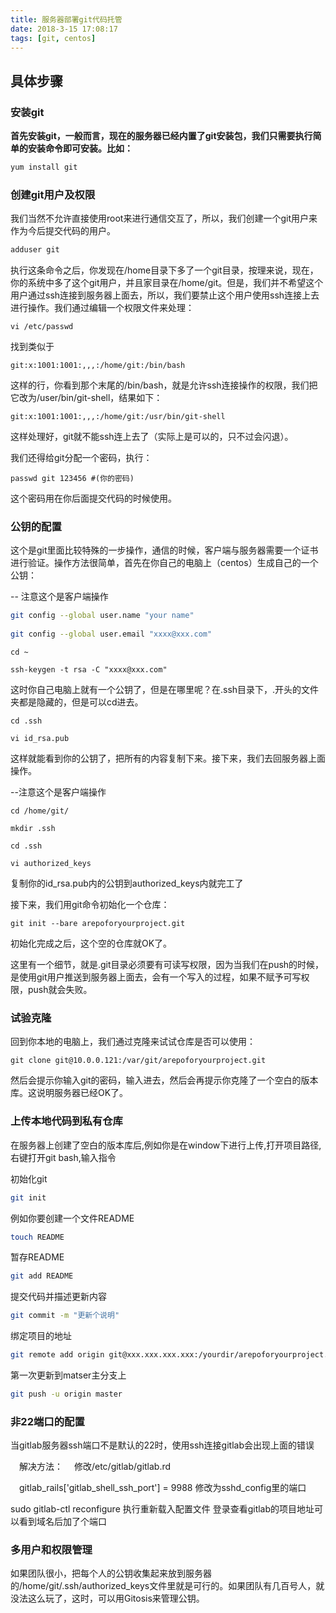 ```yaml
---
title: 服务器部署git代码托管
date: 2018-3-15 17:08:17
tags: [git, centos]
---
```



## 具体步骤

### 安装git

<strong>首先安装git，一般而言，现在的服务器已经内置了git安装包，我们只需要执行简单的安装命令即可安装。比如：
</strong>

```bash
yum install git
```

### 创建git用户及权限

我们当然不允许直接使用root来进行通信交互了，所以，我们创建一个git用户来作为今后提交代码的用户。

```bash
adduser git
```

执行这条命令之后，你发现在/home目录下多了一个git目录，按理来说，现在，你的系统中多了这个git用户，并且家目录在/home/git。但是，我们并不希望这个用户通过ssh连接到服务器上面去，所以，我们要禁止这个用户使用ssh连接上去进行操作。我们通过编辑一个权限文件来处理：

```
vi /etc/passwd
```

找到类似于
```
git:x:1001:1001:,,,:/home/git:/bin/bash
```

这样的行，你看到那个末尾的/bin/bash，就是允许ssh连接操作的权限，我们把它改为/user/bin/git-shell，结果如下：

```
git:x:1001:1001:,,,:/home/git:/usr/bin/git-shell
```

这样处理好，git就不能ssh连上去了（实际上是可以的，只不过会闪退）。

我们还得给git分配一个密码，执行：

```
passwd git 123456 #(你的密码)
```
这个密码用在你后面提交代码的时候使用。

### 公钥的配置

这个是git里面比较特殊的一步操作，通信的时候，客户端与服务器需要一个证书进行验证。操作方法很简单，首先在你自己的电脑上（centos）生成自己的一个公钥：

-- 注意这个是客户端操作
```bash
git config --global user.name "your name"  
  
git config --global user.email "xxxx@xxx.com"
```

```
cd ~

ssh-keygen -t rsa -C "xxxx@xxx.com"
```

这时你自己电脑上就有一个公钥了，但是在哪里呢？在.ssh目录下，.开头的文件夹都是隐藏的，但是可以cd进去。

```
cd .ssh

vi id_rsa.pub
```

这样就能看到你的公钥了，把所有的内容复制下来。接下来，我们去回服务器上面操作。

--注意这个是客户端操作

```
cd /home/git/

mkdir .ssh

cd .ssh

vi authorized_keys
```

复制你的id_rsa.pub内的公钥到authorized_keys内就完工了

接下来，我们用git命令初始化一个仓库：

```
git init --bare arepoforyourproject.git
```

初始化完成之后，这个空的仓库就OK了。

这里有一个细节，就是.git目录必须要有可读写权限，因为当我们在push的时候，是使用git用户推送到服务器上面去，会有一个写入的过程，如果不赋予可写权限，push就会失败。

### 试验克隆

回到你本地的电脑上，我们通过克隆来试试仓库是否可以使用：
```
git clone git@10.0.0.121:/var/git/arepoforyourproject.git
```
然后会提示你输入git的密码，输入进去，然后会再提示你克隆了一个空白的版本库。这说明服务器已经OK了。

### 上传本地代码到私有仓库

在服务器上创建了空白的版本库后,例如你是在window下进行上传,打开项目路径,右键打开git bash,输入指令

初始化git
```bash
git init
```

例如你要创建一个文件README

```bash
touch README
```

暂存README
```bash
git add README
```

提交代码并描述更新内容
```bash
git commit -m "更新个说明"
```

绑定项目的地址
```bash
git remote add origin git@xxx.xxx.xxx.xxx:/yourdir/arepoforyourproject.git
```

第一次更新到matser主分支上
```bash
git push -u origin master
```

### 非22端口的配置

当gitlab服务器ssh端口不是默认的22时，使用ssh连接gitlab会出现上面的错误

　解决方法：
　修改/etc/gitlab/gitlab.rd

　gitlab_rails['gitlab_shell_ssh_port'] = 9988    修改为sshd_config里的端口

sudo gitlab-ctl reconfigure     执行重新载入配置文件
登录查看gitlab的项目地址可以看到域名后加了个端口


### 多用户和权限管理

如果团队很小，把每个人的公钥收集起来放到服务器的/home/git/.ssh/authorized_keys文件里就是可行的。如果团队有几百号人，就没法这么玩了，这时，可以用Gitosis来管理公钥。






